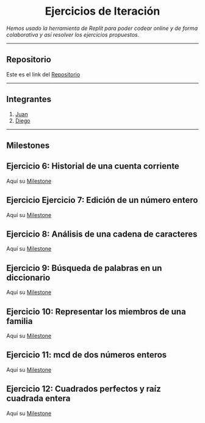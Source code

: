 <h1 align="center">Ejercicios de Iteración</h1>

*Hemos usado la herramienta de Replit para poder codear online y de forma colaborativa y así resolver los ejercicios propuestos.*

***

<h2>Repositorio</h2>

Este es el link del [Repositorio](https://github.com/Diegodesantos1/EjerciciosIteracion)

***

<h2>Integrantes</h2>

1. [Juan](https://github.com/jmedina28)
2. [Diego](https://github.com/Diegodesantos1)

***

<h2>Milestones</h2>

## Ejercicio 6: Historial de una cuenta corriente

Aquí su [Milestone]()

## Ejercicio Ejercicio 7: Edición de un número entero

Aquí su [Milestone]()


## Ejercicio 8: Análisis de una cadena de caracteres

Aquí su [Milestone]()

## Ejercicio 9: Búsqueda de palabras en un diccionario

Aquí su [Milestone]()

## Ejercicio 10: Representar los miembros de una familia

Aquí su [Milestone]()

## Ejercicio 11: mcd de dos números enteros

Aquí su [Milestone]()

## Ejercicio 12: Cuadrados perfectos y raíz cuadrada entera

Aquí su [Milestone]()

